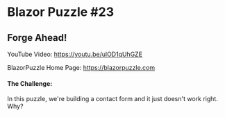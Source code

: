 # Blazor Puzzle #23

## Forge Ahead!

YouTube Video: https://youtu.be/ulOD1qUhGZE

BlazorPuzzle Home Page: https://blazorpuzzle.com

#### The Challenge:

In this puzzle, we're building a contact form and it just doesn't work right.  Why?
